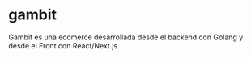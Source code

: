 # gambit
Gambit es una ecomerce desarrollada desde el backend con Golang y desde el Front con React/Next.js 
